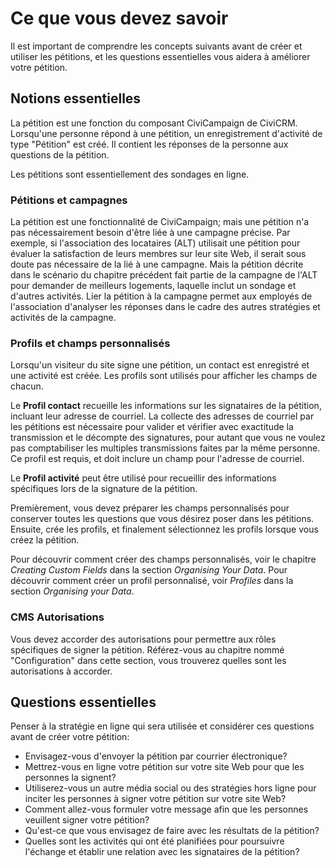 Ce que vous devez savoir
========================

Il est important de comprendre les concepts suivants avant de créer et utiliser les pétitions, et les questions essentielles vous aidera à améliorer votre pétition.

Notions essentielles
--------------------

La pétition est une fonction du composant CiviCampaign de CiviCRM.
Lorsqu'une personne répond à une pétition, un enregistrement d'activité de type "Pétition" est créé. Il contient les réponses de la personne aux questions de la pétition.

Les pétitions sont essentiellement des sondages en ligne.

### Pétitions et campagnes

La pétition est une fonctionnalité de CiviCampaign; mais une pétition n'a pas nécessairement besoin d'être liée à une campagne précise.
Par exemple, si l'association des locataires (ALT) utilisait une pétition pour évaluer la satisfaction de leurs membres sur leur site Web, il serait sous doute pas nécessaire de la lié à une campagne.
Mais la pétition décrite dans le scénario du chapitre précédent fait partie de la campagne de l'ALT pour demander de meilleurs logements, laquelle inclut un sondage et d'autres activités.
Lier la pétition à la campagne permet aux employés de l'association d'analyser les réponses dans le cadre des autres stratégies et activités de la campagne.

### Profils et champs personnalisés

Lorsqu'un visiteur du site signe une pétition, un contact est enregistré et une activité est créée. Les profils sont utilisés pour afficher les champs de chacun.

Le **Profil contact** recueille les informations sur les signataires de la pétition, incluant leur adresse de courriel. 
La collecte des adresses de courriel par les pétitions est nécessaire pour valider et vérifier avec exactitude la transmission et le décompte des signatures, pour autant que vous ne voulez pas comptabiliser les multiples transmissions faites par la même personne.
Ce profil est requis, et doit inclure un champ pour l'adresse de courriel.

Le **Profil activité** peut être utilisé pour recueillir des informations spécifiques lors de la signature de la pétition.

Premièrement, vous devez préparer les champs personnalisés pour conserver toutes les questions que vous désirez poser dans les pétitions. Ensuite, crée les profils, et finalement sélectionnez les profils lorsque vous créez la pétition.

Pour découvrir comment créer des champs personnalisés, voir le chapitre *Creating Custom Fields* dans la section *Organising Your Data*.
Pour découvrir comment créer un profil personnalisé, voir *Profiles* dans la section *Organising your Data*.

### CMS Autorisations

Vous devez accorder des autorisations pour permettre aux rôles spécifiques de signer la pétition.
Référez-vous au chapitre nommé "Configuration" dans cette section, vous trouverez quelles sont les autorisations à accorder.

Questions essentielles
----------------------

Penser à la stratégie en ligne qui sera utilisée et considérer ces questions avant de créer votre pétition:

- Envisagez-vous d'envoyer la pétition par courrier électronique?
- Mettrez-vous en ligne votre pétition sur votre site Web pour que les personnes la signent?
- Utiliserez-vous un autre média social ou des stratégies hors ligne pour inciter les personnes à signer votre pétition sur votre site Web?
- Comment allez-vous formuler votre message afin que les personnes veuillent signer votre pétition?
- Qu'est-ce que vous envisagez de faire avec les résultats de la pétition?
- Quelles sont les activités qui ont été planifiées pour poursuivre l'échange et établir une relation avec les signataires de la pétition?
